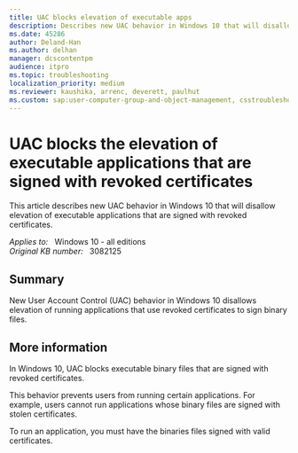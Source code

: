 ```yaml
---
title: UAC blocks elevation of executable apps
description: Describes new UAC behavior in Windows 10 that will disallow elevation of executable applications that are signed with revoked certificates.
ms.date: 45286
author: Deland-Han
ms.author: delhan
manager: dcscontentpm
audience: itpro
ms.topic: troubleshooting
localization_priority: medium
ms.reviewer: kaushika, arrenc, deverett, paulhut
ms.custom: sap:user-computer-group-and-object-management, csstroubleshoot
---
```

# UAC blocks the elevation of executable applications that are signed with revoked certificates

This article describes new UAC behavior in Windows 10 that will disallow elevation of executable applications that are signed with revoked certificates.

_Applies to:_ &nbsp; Windows 10 - all editions  
_Original KB number:_ &nbsp; 3082125

## Summary

New User Account Control (UAC) behavior in Windows 10 disallows elevation of running applications that use revoked certificates to sign binary files.

## More information

In Windows 10, UAC blocks executable binary files that are signed with revoked certificates.

This behavior prevents users from running certain applications. For example, users cannot run applications whose binary files are signed with stolen certificates.

To run an application, you must have the binaries files signed with valid certificates.
